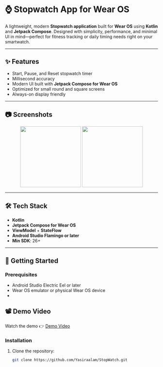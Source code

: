 # ⌚ Stopwatch App for Wear OS

A lightweight, modern **Stopwatch application** built for **Wear OS** using **Kotlin** and **Jetpack Compose**. Designed with simplicity, performance, and minimal UI in mind—perfect for fitness tracking or daily timing needs right on your smartwatch.

---

## ✨ Features

- Start, Pause, and Reset stopwatch timer
- Millisecond accuracy
- Modern UI built with **Jetpack Compose for Wear OS**
- Optimized for small round and square screens
- Always-on display friendly

---

## 📷 Screenshots

<!-- Add actual screenshots here -->
<p align="center">
  <img src="https://github.com/user-attachments/assets/dec359a1-996e-463b-a364-cc81ded72243" width="200"/>
  <img src="https://github.com/user-attachments/assets/d4a41495-1f9e-43b5-84e8-d5e24904d41b" width="200"/>

</p>


---

## 🛠 Tech Stack

- **Kotlin**
- **Jetpack Compose for Wear OS**
- **ViewModel** + **StateFlow**
- **Android Studio Flamingo or later**
- **Min SDK**: 26+

---

## 🚀 Getting Started

### Prerequisites

- Android Studio Electric Eel or later
- Wear OS emulator or physical Wear OS device
- 
## 📽️ Demo Video
Watch the demo 👉 [Demo Video](https://github.com/user-attachments/assets/1b4dc55d-c1fd-4ff8-bf10-657a85fec74d)



### Installation

1. Clone the repository:
   ```bash
   git clone https://github.com/Yasiraalam/StopWatch.git
